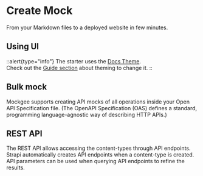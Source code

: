 # Create Mock

From your Markdown files to a deployed website in few minutes.

## Using UI


::alert{type="info"}
The starter uses the [Docs Theme](/guide/features).
<br/>
Check out the [Guide section](/guide/theming/usage) about theming to change it.
::


## Bulk mock

Mockgee supports creating API mocks of all operations inside your Open API Specification file. (The OpenAPI Specification (OAS) defines a standard, programming language-agnostic way of describing HTTP APIs.)



## REST API

The REST API allows accessing the content-types through API endpoints. Strapi automatically creates API endpoints when a content-type is created. API parameters can be used when querying API endpoints to refine the results.